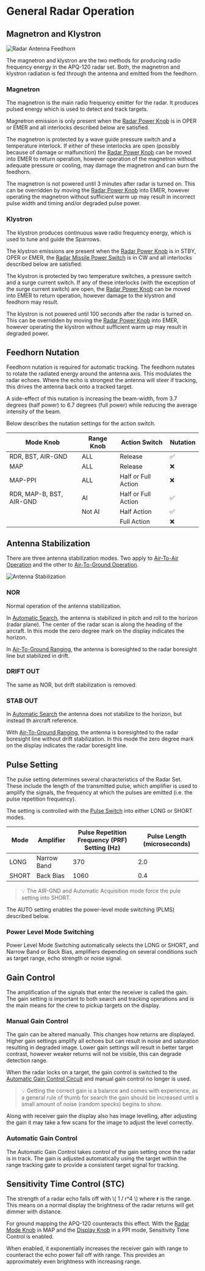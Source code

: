 # General Radar Operation

## Magnetron and Klystron

![Radar Antenna Feedhorn](../../img/radar_antenna_feedhorn.jpg)

The magnetron and klystron are the two methods for producing radio frequency
energy in the APQ-120 radar set. Both, the magnetron and klystron radiation is
fed through the antenna and emitted from the feedhorn.

### Magnetron

The magnetron is the main radio frequency emitter for the radar. It produces
pulsed energy which is used to detect and track targets.

Magnetron emission is only present when the
[Radar Power Knob](interface.md#power) is in OPER or EMER and all interlocks
described below are satisfied.

The magnetron is protected by a wave guide pressure switch and a temperature
interlock. If either of these interlocks are open (possibly because of damage or
malfunction) the [Radar Power Knob](interface.md#power) can be moved into EMER
to return operation, however operation of the magnetron without adequate
pressure or cooling, may damage the magnetron and can burn the feedhorn.

The magnetron is not powered until 3 minutes after radar is turned on. This can
be overridden by moving the [Radar Power Knob](interface.md#power) into EMER,
however operating the magnetron without sufficient warm up may result in
incorrect pulse width and timing and/or degraded pulse power.

### Klystron

The klystron produces continuous wave radio frequency energy, which is used to
tune and guide the Sparrows.

The klystron emissions are present when the
[Radar Power Knob](interface.md#power) is in STBY, OPER or EMER, the
[Radar Missile Power Switch](../../cockpit/pilot/weapon_management.md#radar-missile-power-switch)
is in CW and all interlocks described below are satisfied.

The klystron is protected by two temperature switches, a pressure switch and a
surge current switch. If any of these interlocks (with the exception of the
surge current switch) are open, the [Radar Power Knob](interface.md#power) can
be moved into EMER to return operation, however damage to the klystron and
feedhorn may result.

The klystron is not powered until 100 seconds after the radar is turned on. This
can be overridden by moving the [Radar Power Knob](interface.md#power) into
EMER, however operating the klystron without sufficient warm up may result in
degraded power.

## Feedhorn Nutation

Feedhorn nutation is required for automatic tracking. The feedhorn nutates to
rotate the radiated energy around the antenna axis. This modulates the radar
echoes. Where the echo is strongest the antenna will steer if tracking, this
drives the antenna back onto a tracked target.

A side-effect of this nutation is increasing the beam-width, from 3.7 degrees
(half power) to 6.7 degrees (full power) while reducing the average intensity of
the beam.

Below describes the nutation settings for the action switch.

| Mode Knob                | Range Knob | Action Switch       | Nutation |
| ------------------------ | ---------- | ------------------- | -------- |
| RDR, BST, AIR-GND        | ALL        | Release             | ✅       |
| MAP                      | ALL        | Release             | ❌       |
| MAP-PPI                  | ALL        | Half or Full Action | ❌       |
| RDR, MAP-B, BST, AIR-GND | AI         | Half or Full Action | ✅       |
|                          | Not AI     | Half Action         | ✅       |
|                          |            | Full Action         | ❌       |

## Antenna Stabilization

There are three antenna stabilization modes. Two apply to
[Air-To-Air Operation](air_to_air.md) and the other to
[Air-To-Ground Operation](air_to_ground.md).

![Antenna Stabilization](../../img/manual_antenna_stab.jpg)

### NOR

Normal operation of the antenna stabilization.

In [Automatic Search](air_to_air.md#automatic-search), the antenna is stabilized
in pitch and roll to the horizon (radar plane). The center of the radar scan is
along the heading of the aircraft. In this mode the zero degree mark on the
display indicates the horizon.

In [Air-To-Ground Ranging](air_to_air.md#air-to-ground-ranging), the antenna is
boresighted to the radar boresight line but stabilized in drift.

### DRIFT OUT

The same as NOR, but drift stabilization is removed.

### STAB OUT

In [Automatic Search](air_to_air.md#automatic-search) the antenna does not
stabilize to the horizon, but instead th aircraft reference.

With [Air-To-Ground Ranging](air_to_air.md#air-to-ground-ranging), the antenna
is boresighted to the radar boresight line without drift stabilization. In this
mode the zero degree mark on the display indicates the radar boresight line.

## Pulse Setting

The pulse setting determines several characteristics of the Radar Set. These
include the length of the transmitted pulse, which amplifier is used to amplify
the signals, the frequency at which the pulses are emitted (i.e. the pulse
repetition frequency).

The setting is controlled with the [Pulse Switch](interface.md#pulse-switch)
into either LONG or SHORT modes.

| Mode  | Amplifier   | Pulse Repetition Frequency (PRF) Setting (Hz) | Pulse Length (microseconds) |
| ----- | ----------- | --------------------------------------------- | --------------------------- |
| LONG  | Narrow Band | 370                                           | 2.0                         |
| SHORT | Back Bias   | 1060                                          | 0.4                         |

> 💡 The AIR-GND and Automatic Acquisition mode force the pule setting into
> SHORT.

The AUTO setting enables the power-level mode switching (PLMS) described below.

### Power Level Mode Switching

Power Level Mode Switching automatically selects the LONG or SHORT, and Narrow
Band or Back Bias, amplifiers depending on several conditions such as target
range, echo strength or noise signal.

## Gain Control

The amplification of the signals that enter the receiver is called the gain. The
gain setting is important to both search and tracking operations and is the main
means for the crew to pickup targets on the display.

### Manual Gain Control

The gain can be altered manually. This changes how returns are displayed. Higher
gain settings amplify all echoes but can result in noise and saturation
resulting in degraded image. Lower gain settings will result in better target
contrast, however weaker returns will not be visible, this can degrade detection
range.

When the radar locks on a target, the gain control is switched to the
[Automatic Gain Control Circuit](#automatic-gain-control) and manual gain
control no longer is used.

> 💡 Getting the correct gain is a balance and comes with experience, as a
> general rule of thumb for search the gain should be increased until a small
> amount of noise (random specks) begins to show.

Along with receiver gain the display also has image levelling, after adjusting
the gain it may take a few scans for the image to adjust the level correctly.

### Automatic Gain Control

The Automatic Gain Control takes control of the gain setting once the radar is
in track. The gain is adjusted automatically using the target within the range
tracking gate to provide a consistent target signal for tracking.

## Sensitivity Time Control (STC)

The strength of a radar echo falls off with \\( 1 / r^4 \\) where **r** is the
range. This means on a normal display the brightness of the radar returns will
get dimmer with distance.

For ground mapping the APQ-120 counteracts this effect. With the
[Radar Mode Knob](interface.md#radar-modes-mode) in MAP and the
[Display Knob](interface.md#display-knob) in a PPI mode, Sensitivity Time
Control is enabled.

When enabled, it exponentially increases the receiver gain with range to
counteract the echo power fall off with range. This provides an approximately
even brightness with increasing range.
